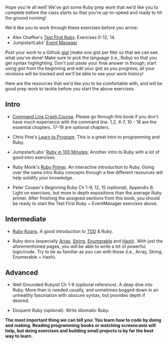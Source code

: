 Hope you're all well! We've got some Ruby prep work that we'd like you to
complete before the class starts so that you're up-to-speed and ready to hit
the ground running!

We'd like you to work through these exercises before you arrive:

* Alex Chaffee's [Test First Ruby](https://github.com/alexch/learn_ruby).
  Exercises 0-12, 14.
* JumpstartLabs' [Event
  Manager](http://tutorials.jumpstartlab.com/projects/eventmanager.html) 

Post your work to a Github [gist](https://gist.github.com/) (make one gist per
file) so that we can see what you've done! Make sure to pick the language
(i.e., Ruby) so that you get syntax highlighting. Don't just paste your final
answer in though; start using gist from the beginning and edit your gist as
you progress; all your revisions will be tracked and we'll be able to see your
work history!

Here are the resources that we'd like you to be comfortable with, and will
be good prep work to tackle before you start the above exercises:

## Intro

* [Command Line Crash Course](http://cli.learncodethehardway.org/book/).
  Please go through this book if you don't have much experience with the
  command line. 1,2, 4-7, 10 - 16 are the essential chapters. 17-19 are
  optional chapters.

* Chris Pine's [Learn to Program](http://pine.fm/LearnToProgram/). This is a
  great intro to programming and Ruby.

* JumpstartLabs' [Ruby in 100  Minutes](http://tutorials.jumpstartlab.com/projects/ruby_in_100_minutes.html).
  Another intro to Ruby with a lot of good intro exercises.

* Ruby Monk's [Ruby Primer](http://rubymonk.com/learning/books/1). An
  interactive introduction to Ruby. Going over the same intro Ruby concepts
  through a few different resources will help solidify your knowledge.

* Peter Cooper's Beginning Ruby Ch 1-9, 12, 15 (optional), Appendix B. Light
  on exercises, but more in depth expositions than the average Ruby primer.
  After finishing the assigned sections from this book, you should be ready to
  start the Test First Ruby + EventManager exercises above.

## Intermediate

* [Ruby Koans](http://www.rubykoans.com/). A good introduction to [TDD](en.wikipedia.org/wiki/Test-driven_development) & Ruby.

* Ruby docs (especially [Array](http://www.ruby-doc.org/core-1.9.3/Array.html),
  [String](http://www.ruby-doc.org/core-1.9.3/String.html),
  [Enumerable](http://www.ruby-doc.org/core-1.9.3/Enumerable.html) and
  [Hash](http://www.ruby-doc.org/core-1.9.3/Hash.html)). With just the aforementioned
  pages, you will be able to write a lot of powerful logic/code. Try to be as
  familiar as you can with those (i.e., Array, String, Enumerable + Hash).

## Advanced

* Well Grounded Rubyist Ch 1-6 (optional reference). A deep dive into Ruby.
  More than is needed usually, and sometimes bogged down in an unhealthy
  fascination with obscure syntax, but provides depth if desired.

* Eloquent Ruby (optional). Write idiomatic Ruby.

__The most important thing we can tell you: You learn how to code by doing and
making. Reading programming books or watching screencasts will help, but doing
exercises and building small projects is by far the best way to learn.__

